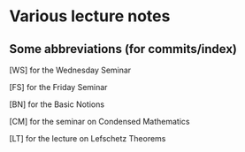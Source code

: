 # Various lecture notes

## Some abbreviations (for commits/index)

[WS] for the Wednesday Seminar

[FS] for the Friday Seminar

[BN] for the Basic Notions

[CM] for the seminar on Condensed Mathematics

[LT] for the lecture on Lefschetz Theorems
